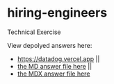 # hiring-engineers
Technical Exercise


View depolyed answers here: 
- https://datadog.vercel.app || 
- [the MD answer file here](./answers.md) || 
- [the MDX answer file here](./answers.mdx)
